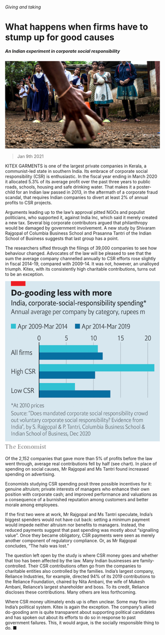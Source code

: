 ###### Giving and taking

# What happens when firms have to stump up for good causes 

##### An Indian experiment in corporate social responsibility 

![image](images/20210109_wbp506.jpg) 

> Jan 9th 2021 


KITEX GARMENTS is one of the largest private companies in Kerala, a communist-led state in southern India. Its embrace of corporate social responsibility (CSR) is enthusiastic. In the fiscal year ending in March 2020 it allocated 5.3% of its average profit over the past three years to public roads, schools, housing and safe drinking water. That makes it a poster-child for an Indian law passed in 2013, in the aftermath of a corporate fraud scandal, that requires Indian companies to divert at least 2% of annual profits to CSR projects.


Arguments leading up to the law’s approval pitted NGOs and populist politicians, who supported it, against India Inc, which said it merely created a new tax. Several big corporate contributors argued that philanthropy would be damaged by government involvement. A new study by Shivaram Rajgopal of Columbia Business School and Prasanna Tantri of the Indian School of Business suggests that last group has a point.



The researchers sifted through the filings of 39,000 companies to see how behaviour changed. Advocates of the law will be pleased to see that the sum the average company channelled annually to CSR efforts rose slightly in fiscal 2014-19, compared with 2009-14. It was not, however, an unalloyed triumph. Kitex, with its consistently high charitable contributions, turns out to be an exception.

![image](images/20210109_WBC317.png) 



Of the 2,152 companies that gave more than 5% of profits before the law went through, average real contributions fell by half (see chart). In place of spending on social causes, Mr Rajgopal and Ms Tantri found increased spending on advertising.


Economists studying CSR spending posit three possible incentives for it: genuine altruism; private interests of managers who enhance their own position with corporate cash; and improved performance and valuations as a consequence of a burnished reputation among customers and better morale among employees.


If the first two were at work, Mr Rajgopal and Ms Tantri speculate, India’s biggest spenders would not have cut back: setting a minimum payment would impede neither altruism nor benefits to managers. Instead, the reduced payments suggest that past spending was mostly about “signalling value”. Once they became obligatory, CSR payments were seen as merely another component of regulatory compliance. Or, as Mr Rajgopal concludes, “The halo was lost.”


The question left open by the study is where CSR money goes and whether that too has been affected by the law. Many Indian businesses are family-controlled. Their CSR contributions often go from the companies to charitable entities also controlled by the families. India’s largest company, Reliance Industries, for example, directed 94% of its 2019 contributions to the Reliance Foundation, chaired by Nita Ambani, the wife of Mukesh Ambani, Reliance’s largest shareholder and boss. To its credit, Reliance discloses these contributions. Many others are less forthcoming.


Where CSR money ultimately ends up is often unclear. Some may flow into India’s political system. Kitex is again the exception. The company’s allied do-gooding arm is quite transparent about supporting political candidates and has spoken out about its efforts to do so in response to past government failures. This, it would argue, is the socially responsible thing to do. ■

